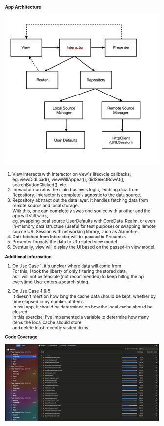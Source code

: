 **App Architecture**

![Alt text](documentation/app_architecture.png?raw=true "App Architecture")

1. View interacts with Interactor on view's lifecycle callbacks,<br />
   eg. viewDidLoad(), viewWillAppear(), didSelectRowAt(), searchButtonClicked(), etc.
2. Interactor contains the main business logic, fetching data from Repository. Interactor is completely agnostic to the data source.
3. Repository abstract out the data layer. It handles fetching data from remote source and local storage.<br />
   With this, one can completely swap one source with another and the app will still work,<br />
   eg. swapping local source UserDefaults with CoreData, Realm, or even in-memory data structure (useful for test purpose)
   or swapping remote source URLSession with networking library, such as Alamofire.
4. Data fetched from Interactor will be passed to Presenter.
5. Presenter formats the data to UI-related view model
6. Eventually, view will display the UI based on the passed-in view model.


**Additional information**

1. On Use Case 1, it's unclear where data will come from<br />
   For this, I took the liberty of only filtering the stored data,<br />
   as it will not be feasible (not recommended) to keep hittng the api everytime User enters a search string.
   
2. On Use Case 4 & 5<br />
   It doesn't mention how long the cache data should be kept, whether by time elapsed or by number of items.<br />
   In real app, it should be determined on how the local cache should be cleared.<br />
   In this exercise, I've implemented a variable to determine how many items the local cache should store,<br />
   and delete least recently visited items.


**Code Coverage**

![Alt text](documentation/code_coverage.png?raw=true "Code Coverage")
